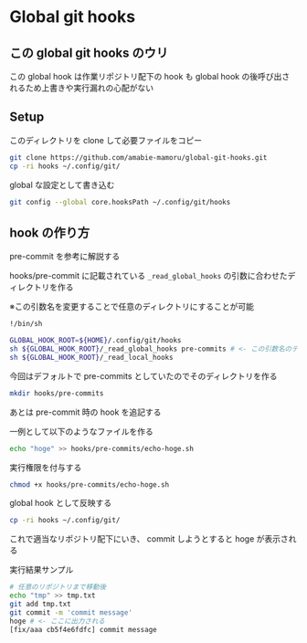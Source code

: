 # Global git hooks

## この global git hooks のウリ

この global hook は作業リポジトリ配下の hook も global hook の後呼び出されるため上書きや実行漏れの心配がない

## Setup

このディレクトリを clone して必要ファイルをコピー

```sh
git clone https://github.com/amabie-mamoru/global-git-hooks.git
cp -ri hooks ~/.config/git/
```

global な設定として書き込む

```sh
git config --global core.hooksPath ~/.config/git/hooks
```

## hook の作り方

pre-commit を参考に解説する

hooks/pre-commit に記載されている `_read_global_hooks` の引数に合わせたディレクトリを作る

※この引数名を変更することで任意のディレクトリにすることが可能

```sh
!/bin/sh

GLOBAL_HOOK_ROOT=${HOME}/.config/git/hooks
sh ${GLOBAL_HOOK_ROOT}/_read_global_hooks pre-commits # <- この引数名のディレクトリを作る
sh ${GLOBAL_HOOK_ROOT}/_read_local_hooks
```

今回はデフォルトで pre-commits としていたのでそのディレクトリを作る

```sh
mkdir hooks/pre-commits
```

あとは pre-commit 時の hook を追記する

一例として以下のようなファイルを作る

```sh
echo "hoge" >> hooks/pre-commits/echo-hoge.sh
```

実行権限を付与する

```sh
chmod +x hooks/pre-commits/echo-hoge.sh
```

global hook として反映する

```sh
cp -ri hooks ~/.config/git/
```

これで適当なリポジトリ配下にいき、 commit しようとすると hoge が表示される

実行結果サンプル

```sh
# 任意のリポジトリまで移動後
echo "tmp" >> tmp.txt
git add tmp.txt
git commit -m 'commit message'
hoge # <- ここに出力される
[fix/aaa cb5f4e6fdfc] commit message
```

